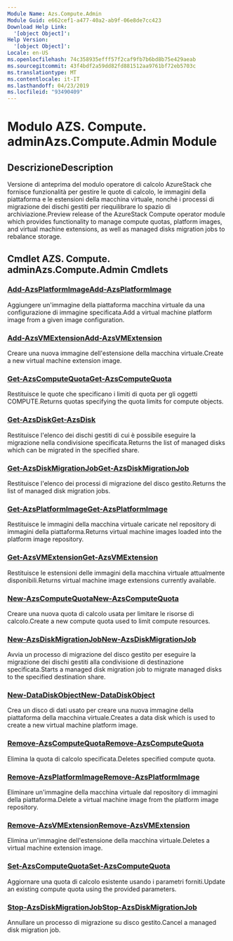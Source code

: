 ```yaml
---
Module Name: Azs.Compute.Admin
Module Guid: e662cef1-a477-40a2-ab9f-06e8de7cc423
Download Help Link:
  '[object Object]': 
Help Version:
  '[object Object]': 
Locale: en-US
ms.openlocfilehash: 74c358935efff57f2caf9fb7b6bd8b75e429aeab
ms.sourcegitcommit: 43f4bdf2a59dd82fd881512aa9761bf72eb5703c
ms.translationtype: MT
ms.contentlocale: it-IT
ms.lasthandoff: 04/23/2019
ms.locfileid: "93490409"
---
```

# <span data-ttu-id="28259-101">Modulo AZS. Compute. admin</span><span class="sxs-lookup"><span data-stu-id="28259-101">Azs.Compute.Admin Module</span></span>
## <span data-ttu-id="28259-102">Descrizione</span><span class="sxs-lookup"><span data-stu-id="28259-102">Description</span></span>
<span data-ttu-id="28259-103">Versione di anteprima del modulo operatore di calcolo AzureStack che fornisce funzionalità per gestire le quote di calcolo, le immagini della piattaforma e le estensioni della macchina virtuale, nonché i processi di migrazione dei dischi gestiti per riequilibrare lo spazio di archiviazione.</span><span class="sxs-lookup"><span data-stu-id="28259-103">Preview release of the AzureStack Compute operator module which provides functionality to manage compute quotas, platform images, and virtual machine extensions, as well as managed disks migration jobs to rebalance storage.</span></span>

## <span data-ttu-id="28259-104">Cmdlet AZS. Compute. admin</span><span class="sxs-lookup"><span data-stu-id="28259-104">Azs.Compute.Admin Cmdlets</span></span>
### [<span data-ttu-id="28259-105">Add-AzsPlatformImage</span><span class="sxs-lookup"><span data-stu-id="28259-105">Add-AzsPlatformImage</span></span>](Add-AzsPlatformImage.md)
<span data-ttu-id="28259-106">Aggiungere un'immagine della piattaforma macchina virtuale da una configurazione di immagine specificata.</span><span class="sxs-lookup"><span data-stu-id="28259-106">Add a virtual machine platform image from a given image configuration.</span></span>

### [<span data-ttu-id="28259-107">Add-AzsVMExtension</span><span class="sxs-lookup"><span data-stu-id="28259-107">Add-AzsVMExtension</span></span>](Add-AzsVMExtension.md)
<span data-ttu-id="28259-108">Creare una nuova immagine dell'estensione della macchina virtuale.</span><span class="sxs-lookup"><span data-stu-id="28259-108">Create a new virtual machine extension image.</span></span>

### [<span data-ttu-id="28259-109">Get-AzsComputeQuota</span><span class="sxs-lookup"><span data-stu-id="28259-109">Get-AzsComputeQuota</span></span>](Get-AzsComputeQuota.md)
<span data-ttu-id="28259-110">Restituisce le quote che specificano i limiti di quota per gli oggetti COMPUTE.</span><span class="sxs-lookup"><span data-stu-id="28259-110">Returns quotas specifying the quota limits for compute objects.</span></span>

### [<span data-ttu-id="28259-111">Get-AzsDisk</span><span class="sxs-lookup"><span data-stu-id="28259-111">Get-AzsDisk</span></span>](Get-AzsDisk.md)
<span data-ttu-id="28259-112">Restituisce l'elenco dei dischi gestiti di cui è possibile eseguire la migrazione nella condivisione specificata.</span><span class="sxs-lookup"><span data-stu-id="28259-112">Returns the list of managed disks which can be migrated in the specified share.</span></span>

### [<span data-ttu-id="28259-113">Get-AzsDiskMigrationJob</span><span class="sxs-lookup"><span data-stu-id="28259-113">Get-AzsDiskMigrationJob</span></span>](Get-AzsDiskMigrationJob.md)
<span data-ttu-id="28259-114">Restituisce l'elenco dei processi di migrazione del disco gestito.</span><span class="sxs-lookup"><span data-stu-id="28259-114">Returns the list of managed disk migration jobs.</span></span>

### [<span data-ttu-id="28259-115">Get-AzsPlatformImage</span><span class="sxs-lookup"><span data-stu-id="28259-115">Get-AzsPlatformImage</span></span>](Get-AzsPlatformImage.md)
<span data-ttu-id="28259-116">Restituisce le immagini della macchina virtuale caricate nel repository di immagini della piattaforma.</span><span class="sxs-lookup"><span data-stu-id="28259-116">Returns virtual machine images loaded into the platform image repository.</span></span>

### [<span data-ttu-id="28259-117">Get-AzsVMExtension</span><span class="sxs-lookup"><span data-stu-id="28259-117">Get-AzsVMExtension</span></span>](Get-AzsVMExtension.md)
<span data-ttu-id="28259-118">Restituisce le estensioni delle immagini della macchina virtuale attualmente disponibili.</span><span class="sxs-lookup"><span data-stu-id="28259-118">Returns virtual machine image extensions currently available.</span></span>

### [<span data-ttu-id="28259-119">New-AzsComputeQuota</span><span class="sxs-lookup"><span data-stu-id="28259-119">New-AzsComputeQuota</span></span>](New-AzsComputeQuota.md)
<span data-ttu-id="28259-120">Creare una nuova quota di calcolo usata per limitare le risorse di calcolo.</span><span class="sxs-lookup"><span data-stu-id="28259-120">Create a new compute quota used to limit compute resources.</span></span>

### [<span data-ttu-id="28259-121">New-AzsDiskMigrationJob</span><span class="sxs-lookup"><span data-stu-id="28259-121">New-AzsDiskMigrationJob</span></span>](New-AzsDiskMigrationJob.md)
<span data-ttu-id="28259-122">Avvia un processo di migrazione del disco gestito per eseguire la migrazione dei dischi gestiti alla condivisione di destinazione specificata.</span><span class="sxs-lookup"><span data-stu-id="28259-122">Starts a managed disk migration job to migrate managed disks to the specified destination share.</span></span>

### [<span data-ttu-id="28259-123">New-DataDiskObject</span><span class="sxs-lookup"><span data-stu-id="28259-123">New-DataDiskObject</span></span>](New-DataDiskObject.md)
<span data-ttu-id="28259-124">Crea un disco di dati usato per creare una nuova immagine della piattaforma della macchina virtuale.</span><span class="sxs-lookup"><span data-stu-id="28259-124">Creates a data disk which is used to create a new virtual machine platform image.</span></span>

### [<span data-ttu-id="28259-125">Remove-AzsComputeQuota</span><span class="sxs-lookup"><span data-stu-id="28259-125">Remove-AzsComputeQuota</span></span>](Remove-AzsComputeQuota.md)
<span data-ttu-id="28259-126">Elimina la quota di calcolo specificata.</span><span class="sxs-lookup"><span data-stu-id="28259-126">Deletes specified compute quota.</span></span>

### [<span data-ttu-id="28259-127">Remove-AzsPlatformImage</span><span class="sxs-lookup"><span data-stu-id="28259-127">Remove-AzsPlatformImage</span></span>](Remove-AzsPlatformImage.md)
<span data-ttu-id="28259-128">Eliminare un'immagine della macchina virtuale dal repository di immagini della piattaforma.</span><span class="sxs-lookup"><span data-stu-id="28259-128">Delete a virtual machine image from the platform image repository.</span></span>

### [<span data-ttu-id="28259-129">Remove-AzsVMExtension</span><span class="sxs-lookup"><span data-stu-id="28259-129">Remove-AzsVMExtension</span></span>](Remove-AzsVMExtension.md)
<span data-ttu-id="28259-130">Elimina un'immagine dell'estensione della macchina virtuale.</span><span class="sxs-lookup"><span data-stu-id="28259-130">Deletes a virtual machine extension image.</span></span>

### [<span data-ttu-id="28259-131">Set-AzsComputeQuota</span><span class="sxs-lookup"><span data-stu-id="28259-131">Set-AzsComputeQuota</span></span>](Set-AzsComputeQuota.md)
<span data-ttu-id="28259-132">Aggiornare una quota di calcolo esistente usando i parametri forniti.</span><span class="sxs-lookup"><span data-stu-id="28259-132">Update an existing compute quota using the provided parameters.</span></span>

### [<span data-ttu-id="28259-133">Stop-AzsDiskMigrationJob</span><span class="sxs-lookup"><span data-stu-id="28259-133">Stop-AzsDiskMigrationJob</span></span>](Stop-AzsDiskMigrationJob.md)
<span data-ttu-id="28259-134">Annullare un processo di migrazione su disco gestito.</span><span class="sxs-lookup"><span data-stu-id="28259-134">Cancel a managed disk migration job.</span></span>

